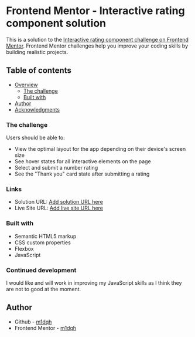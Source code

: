 # Frontend Mentor - Interactive rating component solution

This is a solution to the [Interactive rating component challenge on Frontend Mentor](https://www.frontendmentor.io/challenges/interactive-rating-component-koxpeBUmI). Frontend Mentor challenges help you improve your coding skills by building realistic projects.

## Table of contents

- [Overview](#overview)
  - [The challenge](#the-challenge)
  - [Built with](#built-with)
- [Author](#author)
- [Acknowledgments](#acknowledgments)

### The challenge

Users should be able to:

- View the optimal layout for the app depending on their device's screen size
- See hover states for all interactive elements on the page
- Select and submit a number rating
- See the "Thank you" card state after submitting a rating

### Links

- Solution URL: [Add solution URL here](https://your-solution-url.com)
- Live Site URL: [Add live site URL here](https://m1dqh.github.io/Interactive-rating-component/)


### Built with

- Semantic HTML5 markup
- CSS custom properties
- Flexbox
- JavaScript

### Continued development

I would like and will work in improving my JavaScript skills as I think they are not to good at the moment.

## Author

- Github - [m1dqh](https://github.com/m1dqh)
- Frontend Mentor - [m1dqh](https://www.frontendmentor.io/profile/m1dqh)
